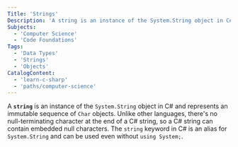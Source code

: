 ```yaml
---
Title: 'Strings'
Description: 'A string is an instance of the System.String object in C# and represents an immutable sequence of Char objects.'
Subjects:
  - 'Computer Science'
  - 'Code Foundations'
Tags:
  - 'Data Types'
  - 'Strings'
  - 'Objects'
CatalogContent:
  - 'learn-c-sharp'
  - 'paths/computer-science'
---
```


A **`string`** is an instance of the `System.String` object in C# and represents an immutable sequence of `Char` objects. Unlike other languages, there's no null-terminating character at the end of a C# string, so a C# string can contain embedded null characters. The `string` keyword in C# is an alias for `System.String` and can be used even without `using System;`.


